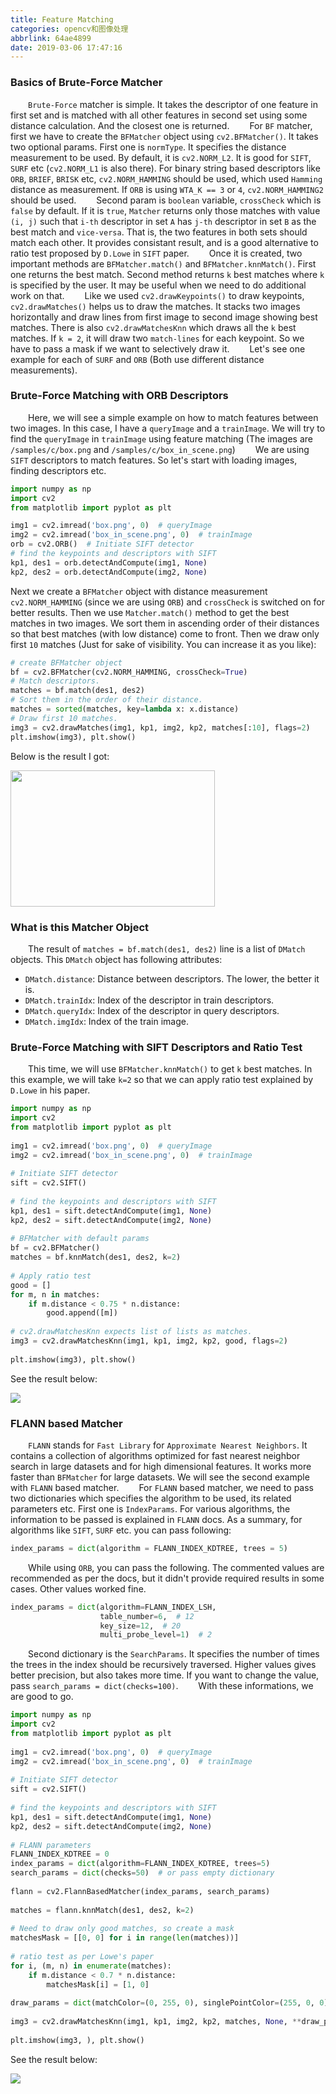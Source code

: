 ```yaml
---
title: Feature Matching
categories: opencv和图像处理
abbrlink: 64ae4899
date: 2019-03-06 17:47:16
---
```

### Basics of Brute-Force Matcher

&emsp;&emsp;`Brute-Force` matcher is simple. It takes the descriptor of one feature in first set and is matched with all other features in second set using some distance calculation. And the closest one is returned.<!--more-->
&emsp;&emsp;For `BF` matcher, first we have to create the `BFMatcher` object using `cv2.BFMatcher()`. It takes two optional params. First one is `normType`. It specifies the distance measurement to be used. By default, it is `cv2.NORM_L2`. It is good for `SIFT`, `SURF` etc (`cv2.NORM_L1` is also there). For binary string based descriptors like `ORB`, `BRIEF`, `BRISK` etc, `cv2.NORM_HAMMING` should be used, which used `Hamming` distance as measurement. If `ORB` is using `WTA_K == 3` or `4`, `cv2.NORM_HAMMING2` should be used.
&emsp;&emsp;Second param is `boolean` variable, `crossCheck` which is `false` by default. If it is `true`, `Matcher` returns only those matches with value `(i, j)` such that `i-th` descriptor in set `A` has `j-th` descriptor in set `B` as the best match and `vice-versa`. That is, the two features in both sets should match each other. It provides consistant result, and is a good alternative to ratio test proposed by `D.Lowe` in `SIFT` paper.
&emsp;&emsp;Once it is created, two important methods are `BFMatcher.match()` and `BFMatcher.knnMatch()`. First one returns the best match. Second method returns `k` best matches where `k` is specified by the user. It may be useful when we need to do additional work on that.
&emsp;&emsp;Like we used `cv2.drawKeypoints()` to draw keypoints, `cv2.drawMatches()` helps us to draw the matches. It stacks two images horizontally and draw lines from first image to second image showing best matches. There is also `cv2.drawMatchesKnn` which draws all the `k` best matches. If `k = 2`, it will draw two `match-lines` for each keypoint. So we have to pass a mask if we want to selectively draw it.
&emsp;&emsp;Let's see one example for each of `SURF` and `ORB` (Both use different distance measurements).

### Brute-Force Matching with ORB Descriptors

&emsp;&emsp;Here, we will see a simple example on how to match features between two images. In this case, I have a `queryImage` and a `trainImage`. We will try to find the `queryImage` in `trainImage` using feature matching (The images are `/samples/c/box.png` and `/samples/c/box_in_scene.png`)
&emsp;&emsp;We are using `SIFT` descriptors to match features. So let's start with loading images, finding descriptors etc.

``` python
import numpy as np
import cv2
from matplotlib import pyplot as plt

img1 = cv2.imread('box.png', 0)  # queryImage
img2 = cv2.imread('box_in_scene.png', 0)  # trainImage
orb = cv2.ORB()  # Initiate SIFT detector
# find the keypoints and descriptors with SIFT
kp1, des1 = orb.detectAndCompute(img1, None)
kp2, des2 = orb.detectAndCompute(img2, None)
```

Next we create a `BFMatcher` object with distance measurement `cv2.NORM_HAMMING` (since we are using `ORB`) and `crossCheck` is switched on for better results. Then we use `Matcher.match()` method to get the best matches in two images. We sort them in ascending order of their distances so that best matches (with low distance) come to front. Then we draw only first `10` matches (Just for sake of visibility. You can increase it as you like):

``` python
# create BFMatcher object
bf = cv2.BFMatcher(cv2.NORM_HAMMING, crossCheck=True)
# Match descriptors.
matches = bf.match(des1, des2)
# Sort them in the order of their distance.
matches = sorted(matches, key=lambda x: x.distance)
# Draw first 10 matches.
img3 = cv2.drawMatches(img1, kp1, img2, kp2, matches[:10], flags=2)
plt.imshow(img3), plt.show()
```

Below is the result I got:

<img src="./Feature Matching/1.png" height="218" width="327">

### What is this Matcher Object

&emsp;&emsp;The result of `matches = bf.match(des1, des2)` line is a list of `DMatch` objects. This `DMatch` object has following attributes:

- `DMatch.distance`: Distance between descriptors. The lower, the better it is.
- `DMatch.trainIdx`: Index of the descriptor in train descriptors.
- `DMatch.queryIdx`: Index of the descriptor in query descriptors.
- `DMatch.imgIdx`: Index of the train image.

### Brute-Force Matching with SIFT Descriptors and Ratio Test

&emsp;&emsp;This time, we will use `BFMatcher.knnMatch()` to get `k` best matches. In this example, we will take `k=2` so that we can apply ratio test explained by `D.Lowe` in his paper.

``` python
import numpy as np
import cv2
from matplotlib import pyplot as plt
​
img1 = cv2.imread('box.png', 0)  # queryImage
img2 = cv2.imread('box_in_scene.png', 0)  # trainImage
​
# Initiate SIFT detector
sift = cv2.SIFT()
​
# find the keypoints and descriptors with SIFT
kp1, des1 = sift.detectAndCompute(img1, None)
kp2, des2 = sift.detectAndCompute(img2, None)
​
# BFMatcher with default params
bf = cv2.BFMatcher()
matches = bf.knnMatch(des1, des2, k=2)
​
# Apply ratio test
good = []
for m, n in matches:
    if m.distance < 0.75 * n.distance:
        good.append([m])
​
# cv2.drawMatchesKnn expects list of lists as matches.
img3 = cv2.drawMatchesKnn(img1, kp1, img2, kp2, good, flags=2)
​
plt.imshow(img3), plt.show()
```

See the result below:

<img src="./Feature Matching/2.png">

### FLANN based Matcher

&emsp;&emsp;`FLANN` stands for `Fast Library` for `Approximate Nearest Neighbors`. It contains a collection of algorithms optimized for fast nearest neighbor search in large datasets and for high dimensional features. It works more faster than `BFMatcher` for large datasets. We will see the second example with `FLANN` based matcher.
&emsp;&emsp;For `FLANN` based matcher, we need to pass two dictionaries which specifies the algorithm to be used, its related parameters etc. First one is `IndexParams`. For various algorithms, the information to be passed is explained in `FLANN` docs. As a summary, for algorithms like `SIFT`, `SURF` etc. you can pass following:

``` python
index_params = dict(algorithm = FLANN_INDEX_KDTREE, trees = 5)
```

&emsp;&emsp;While using `ORB`, you can pass the following. The commented values are recommended as per the docs, but it didn't provide required results in some cases. Other values worked fine.

``` python
index_params = dict(algorithm=FLANN_INDEX_LSH,
                    table_number=6,  # 12
                    key_size=12,  # 20
                    multi_probe_level=1)  # 2
```

&emsp;&emsp;Second dictionary is the `SearchParams`. It specifies the number of times the trees in the index should be recursively traversed. Higher values gives better precision, but also takes more time. If you want to change the value, pass `search_params = dict(checks=100)`.
&emsp;&emsp;With these informations, we are good to go.

``` python
import numpy as np
import cv2
from matplotlib import pyplot as plt
​
img1 = cv2.imread('box.png', 0)  # queryImage
img2 = cv2.imread('box_in_scene.png', 0)  # trainImage
​
# Initiate SIFT detector
sift = cv2.SIFT()
​
# find the keypoints and descriptors with SIFT
kp1, des1 = sift.detectAndCompute(img1, None)
kp2, des2 = sift.detectAndCompute(img2, None)
​
# FLANN parameters
FLANN_INDEX_KDTREE = 0
index_params = dict(algorithm=FLANN_INDEX_KDTREE, trees=5)
search_params = dict(checks=50)  # or pass empty dictionary
​
flann = cv2.FlannBasedMatcher(index_params, search_params)
​
matches = flann.knnMatch(des1, des2, k=2)
​
# Need to draw only good matches, so create a mask
matchesMask = [[0, 0] for i in range(len(matches))]
​
# ratio test as per Lowe's paper
for i, (m, n) in enumerate(matches):
    if m.distance < 0.7 * n.distance:
        matchesMask[i] = [1, 0]
​
draw_params = dict(matchColor=(0, 255, 0), singlePointColor=(255, 0, 0), matchesMask=matchesMask, flags=0)
​
img3 = cv2.drawMatchesKnn(img1, kp1, img2, kp2, matches, None, **draw_params)
​
plt.imshow(img3, ), plt.show()
```

See the result below:

<img src="./Feature Matching/3.png">